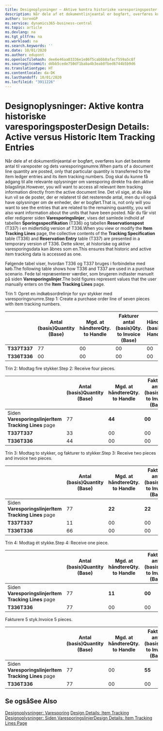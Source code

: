 ```yaml
---
title: Designoplysninger – Aktive kontra historiske varesporingsposter | Microsoft Docs
description: Når dele af et dokumentlinjeantal er bogført, overføres kun det bestemte antal til vareposter og dets varesporingsnumre. Dog skal du kunne få adgang til alle relevante oplysninger om varesporing direkte fra den aktive bilagslinje. Det vil sige, at du ikke kun vil se de poster, der er relateret til det resterende antal, men du vil også have oplysninger om de enheder, der er bogført. Når du får vist eller redigerer siden **Varesporingslinjer**, vises det samlede indhold af tabellen **Sporingsspecifikation** (T336) og tabellen **Reservationspost** (T337) i en midlertidig version af T336. Dette sikrer, at historiske og aktive varesporingsdata kan åbnes som en.
author: SorenGP
ms.service: dynamics365-business-central
ms.topic: article
ms.devlang: na
ms.tgt_pltfrm: na
ms.workload: na
ms.search.keywords: ''
ms.date: 10/01/2020
ms.author: edupont
ms.openlocfilehash: dee6e46aa03336e1e86f5cabbb0afacf559a5c8f
ms.sourcegitcommit: ddbb5cede750df1baba4b3eab8fbed6744b5b9d6
ms.translationtype: HT
ms.contentlocale: da-DK
ms.lasthandoff: 10/01/2020
ms.locfileid: "3911226"
---
```

# <a name="design-details-active-versus-historic-item-tracking-entries"></a><span data-ttu-id="33607-107">Designoplysninger: Aktive kontra historiske varesporingsposter</span><span class="sxs-lookup"><span data-stu-id="33607-107">Design Details: Active versus Historic Item Tracking Entries</span></span>
<span data-ttu-id="33607-108">Når dele af et dokumentlinjeantal er bogført, overføres kun det bestemte antal til vareposter og dets varesporingsnumre.</span><span class="sxs-lookup"><span data-stu-id="33607-108">When parts of a document line quantity are posted, only that particular quantity is transferred to the item ledger entries and its item tracking numbers.</span></span> <span data-ttu-id="33607-109">Dog skal du kunne få adgang til alle relevante oplysninger om varesporing direkte fra den aktive bilagslinje.</span><span class="sxs-lookup"><span data-stu-id="33607-109">However, you will want to access all relevant item tracking information directly from the active document line.</span></span> <span data-ttu-id="33607-110">Det vil sige, at du ikke kun vil se de poster, der er relateret til det resterende antal, men du vil også have oplysninger om de enheder, der er bogført.</span><span class="sxs-lookup"><span data-stu-id="33607-110">That is, not only will you want to see the entries that are related to the remaining quantity, you will also want information about the units that have been posted.</span></span> <span data-ttu-id="33607-111">Når du får vist eller redigerer siden **Varesporingslinjer**, vises det samlede indhold af tabellen **Sporingsspecifikation** (T336) og tabellen **Reservationspost** (T337) i en midlertidig version af T336.</span><span class="sxs-lookup"><span data-stu-id="33607-111">When you view or modify the **Item Tracking Lines** page, the collective contents of the **Tracking Specification** table (T336) and **Reservation Entry** table (T337) are presented in a temporary version of T336.</span></span> <span data-ttu-id="33607-112">Dette sikrer, at historiske og aktive varesporingsdata kan åbnes som en.</span><span class="sxs-lookup"><span data-stu-id="33607-112">This ensures that historic and active item tracking data is accessed as one.</span></span>  

 <span data-ttu-id="33607-113">Følgende tabel viser, hvordan T336 og T337 bruges i forbindelse med køb.</span><span class="sxs-lookup"><span data-stu-id="33607-113">The following table shows how T336 and T337 are used in a purchase scenario.</span></span> <span data-ttu-id="33607-114">Fede tal repræsenterer værdier, som brugeren indtaster manuelt på siden **Varesporingslinjer**.</span><span class="sxs-lookup"><span data-stu-id="33607-114">The bold figures represent values that the user manually enters on the **Item Tracking Lines** page.</span></span>  

 <span data-ttu-id="33607-115">Trin 1: Opret en indkøbsordrelinje for syv stykker med varesporingsnumre.</span><span class="sxs-lookup"><span data-stu-id="33607-115">Step 1: Create a purchase order line of seven pieces with item tracking numbers.</span></span>  

||<span data-ttu-id="33607-116">**Antal (basis)**</span><span class="sxs-lookup"><span data-stu-id="33607-116">**Quantity (Base)**</span></span>|<span data-ttu-id="33607-117">**Mgd. at håndtere**</span><span class="sxs-lookup"><span data-stu-id="33607-117">**Qty. to Handle**</span></span>|<span data-ttu-id="33607-118">**Fakturer antal (basis)**</span><span class="sxs-lookup"><span data-stu-id="33607-118">**Qty. to Invoice (Base)**</span></span>|<span data-ttu-id="33607-119">**Håndteret antal (basis)**</span><span class="sxs-lookup"><span data-stu-id="33607-119">**Quantity Handled (Base)**</span></span>|<span data-ttu-id="33607-120">**Faktureret antal (basis)**</span><span class="sxs-lookup"><span data-stu-id="33607-120">**Quantity Invoiced (Base)**</span></span>|  
|-|----------------------------------------------|--------------------------------------------|------------------------------------------------------|-------------------------------------------------------|--------------------------------------------------------|  
|<span data-ttu-id="33607-121">**T337**</span><span class="sxs-lookup"><span data-stu-id="33607-121">**T337**</span></span>|<span data-ttu-id="33607-122">7</span><span class="sxs-lookup"><span data-stu-id="33607-122">7</span></span>|<span data-ttu-id="33607-123">0</span><span class="sxs-lookup"><span data-stu-id="33607-123">0</span></span>|<span data-ttu-id="33607-124">0</span><span class="sxs-lookup"><span data-stu-id="33607-124">0</span></span>|<span data-ttu-id="33607-125">0</span><span class="sxs-lookup"><span data-stu-id="33607-125">0</span></span>|<span data-ttu-id="33607-126">0</span><span class="sxs-lookup"><span data-stu-id="33607-126">0</span></span>|  
|<span data-ttu-id="33607-127">**T336**</span><span class="sxs-lookup"><span data-stu-id="33607-127">**T336**</span></span>|<span data-ttu-id="33607-128">0</span><span class="sxs-lookup"><span data-stu-id="33607-128">0</span></span>|<span data-ttu-id="33607-129">0</span><span class="sxs-lookup"><span data-stu-id="33607-129">0</span></span>|<span data-ttu-id="33607-130">0</span><span class="sxs-lookup"><span data-stu-id="33607-130">0</span></span>|<span data-ttu-id="33607-131">0</span><span class="sxs-lookup"><span data-stu-id="33607-131">0</span></span>|<span data-ttu-id="33607-132">0</span><span class="sxs-lookup"><span data-stu-id="33607-132">0</span></span>|  

 <span data-ttu-id="33607-133">Trin 2: Modtag fire stykker.</span><span class="sxs-lookup"><span data-stu-id="33607-133">Step 2: Receive four pieces.</span></span>  

||<span data-ttu-id="33607-134">**Antal (basis)**</span><span class="sxs-lookup"><span data-stu-id="33607-134">**Quantity (Base)**</span></span>|<span data-ttu-id="33607-135">**Mgd. at håndtere**</span><span class="sxs-lookup"><span data-stu-id="33607-135">**Qty. to Handle**</span></span>|<span data-ttu-id="33607-136">**Fakturer antal (basis)**</span><span class="sxs-lookup"><span data-stu-id="33607-136">**Qty. to Invoice (Base)**</span></span>|<span data-ttu-id="33607-137">**Håndteret antal (basis)**</span><span class="sxs-lookup"><span data-stu-id="33607-137">**Quantity Handled (Base)**</span></span>|<span data-ttu-id="33607-138">**Faktureret antal (basis)**</span><span class="sxs-lookup"><span data-stu-id="33607-138">**Quantity Invoiced (Base)**</span></span>|  
|-|----------------------------------------------|--------------------------------------------|------------------------------------------------------|-------------------------------------------------------|--------------------------------------------------------|  
|<span data-ttu-id="33607-139">Siden **Varesporingslinjer**</span><span class="sxs-lookup"><span data-stu-id="33607-139">**Item Tracking Lines** page</span></span>|<span data-ttu-id="33607-140">7</span><span class="sxs-lookup"><span data-stu-id="33607-140">7</span></span>|<span data-ttu-id="33607-141">**4**</span><span class="sxs-lookup"><span data-stu-id="33607-141">**4**</span></span>|<span data-ttu-id="33607-142">**0**</span><span class="sxs-lookup"><span data-stu-id="33607-142">**0**</span></span>|<span data-ttu-id="33607-143">0</span><span class="sxs-lookup"><span data-stu-id="33607-143">0</span></span>|<span data-ttu-id="33607-144">0</span><span class="sxs-lookup"><span data-stu-id="33607-144">0</span></span>|  
|<span data-ttu-id="33607-145">**T337**</span><span class="sxs-lookup"><span data-stu-id="33607-145">**T337**</span></span>|<span data-ttu-id="33607-146">3</span><span class="sxs-lookup"><span data-stu-id="33607-146">3</span></span>|<span data-ttu-id="33607-147">0</span><span class="sxs-lookup"><span data-stu-id="33607-147">0</span></span>|<span data-ttu-id="33607-148">0</span><span class="sxs-lookup"><span data-stu-id="33607-148">0</span></span>|<span data-ttu-id="33607-149">0</span><span class="sxs-lookup"><span data-stu-id="33607-149">0</span></span>|<span data-ttu-id="33607-150">0</span><span class="sxs-lookup"><span data-stu-id="33607-150">0</span></span>|  
|<span data-ttu-id="33607-151">**T336**</span><span class="sxs-lookup"><span data-stu-id="33607-151">**T336**</span></span>|<span data-ttu-id="33607-152">4</span><span class="sxs-lookup"><span data-stu-id="33607-152">4</span></span>|<span data-ttu-id="33607-153">0</span><span class="sxs-lookup"><span data-stu-id="33607-153">0</span></span>|<span data-ttu-id="33607-154">0</span><span class="sxs-lookup"><span data-stu-id="33607-154">0</span></span>|<span data-ttu-id="33607-155">4</span><span class="sxs-lookup"><span data-stu-id="33607-155">4</span></span>|<span data-ttu-id="33607-156">0</span><span class="sxs-lookup"><span data-stu-id="33607-156">0</span></span>|  

 <span data-ttu-id="33607-157">Trin 3: Modtag to stykker, og fakturer to stykker.</span><span class="sxs-lookup"><span data-stu-id="33607-157">Step 3: Receive two pieces and invoice two pieces.</span></span>  

||<span data-ttu-id="33607-158">**Antal (basis)**</span><span class="sxs-lookup"><span data-stu-id="33607-158">**Quantity (Base)**</span></span>|<span data-ttu-id="33607-159">**Mgd. at håndtere**</span><span class="sxs-lookup"><span data-stu-id="33607-159">**Qty. to Handle**</span></span>|<span data-ttu-id="33607-160">**Fakturer antal (basis)**</span><span class="sxs-lookup"><span data-stu-id="33607-160">**Qty. to Invoice (Base)**</span></span>|<span data-ttu-id="33607-161">**Håndteret antal (basis)**</span><span class="sxs-lookup"><span data-stu-id="33607-161">**Quantity Handled (Base)**</span></span>|<span data-ttu-id="33607-162">**Faktureret antal (basis)**</span><span class="sxs-lookup"><span data-stu-id="33607-162">**Quantity Invoiced (Base)**</span></span>|  
|-|----------------------------------------------|--------------------------------------------|------------------------------------------------------|-------------------------------------------------------|--------------------------------------------------------|  
|<span data-ttu-id="33607-163">Siden **Varesporingslinjer**</span><span class="sxs-lookup"><span data-stu-id="33607-163">**Item Tracking Lines** page</span></span>|<span data-ttu-id="33607-164">7</span><span class="sxs-lookup"><span data-stu-id="33607-164">7</span></span>|<span data-ttu-id="33607-165">**2**</span><span class="sxs-lookup"><span data-stu-id="33607-165">**2**</span></span>|<span data-ttu-id="33607-166">**2**</span><span class="sxs-lookup"><span data-stu-id="33607-166">**2**</span></span>|<span data-ttu-id="33607-167">4</span><span class="sxs-lookup"><span data-stu-id="33607-167">4</span></span>|<span data-ttu-id="33607-168">0</span><span class="sxs-lookup"><span data-stu-id="33607-168">0</span></span>|  
|<span data-ttu-id="33607-169">**T337**</span><span class="sxs-lookup"><span data-stu-id="33607-169">**T337**</span></span>|<span data-ttu-id="33607-170">1</span><span class="sxs-lookup"><span data-stu-id="33607-170">1</span></span>|<span data-ttu-id="33607-171">0</span><span class="sxs-lookup"><span data-stu-id="33607-171">0</span></span>|<span data-ttu-id="33607-172">0</span><span class="sxs-lookup"><span data-stu-id="33607-172">0</span></span>|<span data-ttu-id="33607-173">0</span><span class="sxs-lookup"><span data-stu-id="33607-173">0</span></span>|<span data-ttu-id="33607-174">0</span><span class="sxs-lookup"><span data-stu-id="33607-174">0</span></span>|  
|<span data-ttu-id="33607-175">**T336**</span><span class="sxs-lookup"><span data-stu-id="33607-175">**T336**</span></span>|<span data-ttu-id="33607-176">6</span><span class="sxs-lookup"><span data-stu-id="33607-176">6</span></span>|<span data-ttu-id="33607-177">0</span><span class="sxs-lookup"><span data-stu-id="33607-177">0</span></span>|<span data-ttu-id="33607-178">0</span><span class="sxs-lookup"><span data-stu-id="33607-178">0</span></span>|<span data-ttu-id="33607-179">6</span><span class="sxs-lookup"><span data-stu-id="33607-179">6</span></span>|<span data-ttu-id="33607-180">2</span><span class="sxs-lookup"><span data-stu-id="33607-180">2</span></span>|  

 <span data-ttu-id="33607-181">Trin 4: Modtag ét stykke.</span><span class="sxs-lookup"><span data-stu-id="33607-181">Step 4: Receive one piece.</span></span>  

||<span data-ttu-id="33607-182">**Antal (basis)**</span><span class="sxs-lookup"><span data-stu-id="33607-182">**Quantity (Base)**</span></span>|<span data-ttu-id="33607-183">**Mgd. at håndtere**</span><span class="sxs-lookup"><span data-stu-id="33607-183">**Qty. to Handle**</span></span>|<span data-ttu-id="33607-184">**Fakturer antal (basis)**</span><span class="sxs-lookup"><span data-stu-id="33607-184">**Qty. to Invoice (Base)**</span></span>|<span data-ttu-id="33607-185">**Håndteret antal (basis)**</span><span class="sxs-lookup"><span data-stu-id="33607-185">**Quantity Handled (Base)**</span></span>|<span data-ttu-id="33607-186">**Faktureret antal (basis)**</span><span class="sxs-lookup"><span data-stu-id="33607-186">**Quantity Invoiced (Base)**</span></span>|  
|-|----------------------------------------------|--------------------------------------------|------------------------------------------------------|-------------------------------------------------------|--------------------------------------------------------|  
|<span data-ttu-id="33607-187">Siden **Varesporingslinjer**</span><span class="sxs-lookup"><span data-stu-id="33607-187">**Item Tracking Lines** page</span></span>|<span data-ttu-id="33607-188">7</span><span class="sxs-lookup"><span data-stu-id="33607-188">7</span></span>|<span data-ttu-id="33607-189">**1**</span><span class="sxs-lookup"><span data-stu-id="33607-189">**1**</span></span>|<span data-ttu-id="33607-190">**0**</span><span class="sxs-lookup"><span data-stu-id="33607-190">**0**</span></span>|<span data-ttu-id="33607-191">6</span><span class="sxs-lookup"><span data-stu-id="33607-191">6</span></span>|<span data-ttu-id="33607-192">2</span><span class="sxs-lookup"><span data-stu-id="33607-192">2</span></span>|  
|<span data-ttu-id="33607-193">**T336**</span><span class="sxs-lookup"><span data-stu-id="33607-193">**T336**</span></span>|<span data-ttu-id="33607-194">7</span><span class="sxs-lookup"><span data-stu-id="33607-194">7</span></span>|<span data-ttu-id="33607-195">0</span><span class="sxs-lookup"><span data-stu-id="33607-195">0</span></span>|<span data-ttu-id="33607-196">0</span><span class="sxs-lookup"><span data-stu-id="33607-196">0</span></span>|<span data-ttu-id="33607-197">7</span><span class="sxs-lookup"><span data-stu-id="33607-197">7</span></span>|<span data-ttu-id="33607-198">2</span><span class="sxs-lookup"><span data-stu-id="33607-198">2</span></span>|  

 <span data-ttu-id="33607-199">Fakturere 5 styk.</span><span class="sxs-lookup"><span data-stu-id="33607-199">Invoice 5 pieces.</span></span>  

||<span data-ttu-id="33607-200">**Antal (basis)**</span><span class="sxs-lookup"><span data-stu-id="33607-200">**Quantity (Base)**</span></span>|<span data-ttu-id="33607-201">**Mgd. at håndtere**</span><span class="sxs-lookup"><span data-stu-id="33607-201">**Qty. to Handle**</span></span>|<span data-ttu-id="33607-202">**Fakturer antal (basis)**</span><span class="sxs-lookup"><span data-stu-id="33607-202">**Qty. to Invoice (Base)**</span></span>|<span data-ttu-id="33607-203">**Håndteret antal (basis)**</span><span class="sxs-lookup"><span data-stu-id="33607-203">**Quantity Handled (Base)**</span></span>|<span data-ttu-id="33607-204">**Faktureret antal (basis)**</span><span class="sxs-lookup"><span data-stu-id="33607-204">**Quantity Invoiced (Base)**</span></span>|  
|-|----------------------------------------------|--------------------------------------------|------------------------------------------------------|-------------------------------------------------------|--------------------------------------------------------|  
|<span data-ttu-id="33607-205">Siden **Varesporingslinjer**</span><span class="sxs-lookup"><span data-stu-id="33607-205">**Item Tracking Lines** page</span></span>|<span data-ttu-id="33607-206">7</span><span class="sxs-lookup"><span data-stu-id="33607-206">7</span></span>|<span data-ttu-id="33607-207">0</span><span class="sxs-lookup"><span data-stu-id="33607-207">0</span></span>|<span data-ttu-id="33607-208">**5**</span><span class="sxs-lookup"><span data-stu-id="33607-208">**5**</span></span>|<span data-ttu-id="33607-209">7</span><span class="sxs-lookup"><span data-stu-id="33607-209">7</span></span>|<span data-ttu-id="33607-210">2</span><span class="sxs-lookup"><span data-stu-id="33607-210">2</span></span>|  
|<span data-ttu-id="33607-211">**T336**</span><span class="sxs-lookup"><span data-stu-id="33607-211">**T336**</span></span>|<span data-ttu-id="33607-212">7</span><span class="sxs-lookup"><span data-stu-id="33607-212">7</span></span>|<span data-ttu-id="33607-213">0</span><span class="sxs-lookup"><span data-stu-id="33607-213">0</span></span>|<span data-ttu-id="33607-214">0</span><span class="sxs-lookup"><span data-stu-id="33607-214">0</span></span>|<span data-ttu-id="33607-215">7</span><span class="sxs-lookup"><span data-stu-id="33607-215">7</span></span>|<span data-ttu-id="33607-216">7</span><span class="sxs-lookup"><span data-stu-id="33607-216">7</span></span>|  

## <a name="see-also"></a><span data-ttu-id="33607-217">Se også</span><span class="sxs-lookup"><span data-stu-id="33607-217">See Also</span></span>  
 <span data-ttu-id="33607-218">[Designoplysninger: Varesporing](design-details-item-tracking.md) </span><span class="sxs-lookup"><span data-stu-id="33607-218">[Design Details: Item Tracking](design-details-item-tracking.md) </span></span>  
 [<span data-ttu-id="33607-219">Designoplysninger: Siden Varesporingslinjer</span><span class="sxs-lookup"><span data-stu-id="33607-219">Design Details: Item Tracking Lines Page</span></span>](design-details-item-tracking-lines-window.md)
